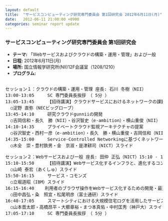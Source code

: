 ```yaml
---
layout: default
title:  "サービスコンピューティング研究専門委員会 第1回研究会 2012年6月11日(月)"
date:   2012-06-11 21:00:00 +0900
categories: seminar report update
---
```


### サービスコンピューティング研究専門委員会 第1回研究会
- __テーマ:__ 「Webサービスおよびクラウドの構築・運用・管理」および一般
- __日程:__ 2012年6月11日(月)
- __場所:__ 国立情報学研究所(NII)12F会議室（1208/1210）
- __プログラム:__

<pre>

セッション１：クラウドの構築・運用・管理 座長: 石川 冬樹（NII）
13:00-13:05 	SC 専門委員長挨拶　（ 5分 ）
13:05-13:45 	【招待講演】クラウドサービスにおけるネットワークの課題と今後
  ○淀野 直弥（NECビッグローブ）
13:45-14:10 	研究クラウドgunniiの開発
  ○吉岡信和・長久　勝（NII）・谷沢智史（e-ambition）・横山重俊（NII） スライド
14:10-14:35 	プライベートクラウド監視アーキテクチャの提案
  ○谷沢智史・西村一彦（e-ambition）・長久　勝・横山重俊・吉岡信和（NII）
14:35-15:00 	Service-Controlled Networkingに基づくネットワークフローの動的制御手法
  ○木全　崇・豊村鉄男・金　京淑・是津耕司（NICT）スライド

セッション２：Webサービスおよび一般 座長: 田仲 正弘（NICT）15:10 - 17:10 
15:10-15:50 	【招待講演】Webサービス化するインフラと、進化するコンピュータの概念
  ○山崎 泰宏（あくしゅ）スライド
15:50-16:15 	サービス・コモンズ
  ○立堀道昭（IBM）スライド
16:15-16:40    利用者のブラウザ操作をWebサービス化するための開発・最適化支援環境
  ○田中昌弘・粂　照宜・松尾明彦（富士通研）スライド
16:40-17:05 	スマートシティにおける大規模住宅ログを活用したサービスの検討
  ○山本晋太郎・高橋昂平・大櫛章裕・まつ本真佑・中村匡秀（神戸大）スライド
17:05-17:10 	SC 専門委員長挨拶　（ 5分 ）
</pre>

